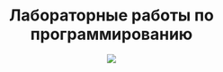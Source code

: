 <p align="center">
  <h1 align="center">Лабораторные работы по программированию</h1>
</p>
<p align="center">
  <img src="https://github.com/kabachochi/Programing-IV-semestr2-2023/assets/124109938/b5fc625d-760a-4737-9e7e-946dd8d366c8">
</p>
